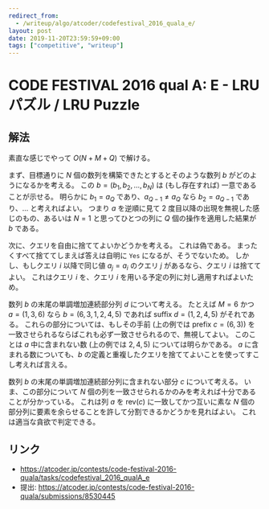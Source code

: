 ```yaml
---
redirect_from:
  - /writeup/algo/atcoder/codefestival_2016_quala_e/
layout: post
date: 2019-11-20T23:59:59+09:00
tags: ["competitive", "writeup"]
---
```


# CODE FESTIVAL 2016 qual A: E - LRU パズル / LRU Puzzle

## 解法

素直な感じでやって $O(N + M + Q)$ で解ける。

まず、目標通りに $N$ 個の数列を構築できたとするとそのような数列 $b$ がどのようになるかを考える。
この $b = (b_1, b_2, \dots, b_N)$ は (もし存在すれば) 一意であることが示せる。
明らかに $b_1 = a_Q$ であり、$a _ {Q-1} \ne a_Q$ なら $b_2 = a _ {Q-1}$ であり、$\dots$ と考えればよい。
つまり $a$ を逆順に見て $2$ 度目以降の出現を無視した感じのもの、あるいは $N = 1$ と思ってひとつの列に $Q$ 個の操作を適用した結果が $b$ である。

次に、クエリを自由に捨ててよいかどうかを考える。
これは偽である。
まったくすべて捨ててしまえば答えは自明に `Yes` になるが、そうでないため。
しかし、もしクエリ $i$ 以降で同じ値 $a_j = a_i$ のクエリ $j$ があるなら、クエリ $i$ は捨ててよい。
これはクエリ $i$ を、クエリ $i$ を用いる予定の列に対し適用すればよいため。

数列 $b$ の末尾の単調増加連続部分列 $d$ について考える。
たとえば $M = 6$ かつ $a = (1, 3, 6)$ なら $b = (6, 3, 1, 2, 4, 5)$ であれば suffix $d = (1, 2, 4, 5)$ がそれである。
これらの部分については、もしその手前 (上の例では prefix $c = (6, 3)$) を一致させられるならばこれも必ず一致させられるので、無視してよい。
このことは $a$ 中に含まれない数 (上の例では $2, 4, 5$) については明らかである。
$a$ に含まれる数についても、$b$ の定義と重複したクエリを捨ててよいことを使ってすこし考えれば言える。

数列 $b$ の末尾の単調増加連続部分列に含まれない部分 $c$ について考える。
いま、この部分について $N$ 個の列を一致させられるかのみを考えれば十分であることが分かっている。
これは列 $a$ を $\mathrm{rev}(c)$ に一致してかつ互いに素な $N$ 個の部分列に要素を余らせることを許して分割できるかどうかを見ればよい。
これは適当な貪欲で判定できる。


## リンク

-   <https://atcoder.jp/contests/code-festival-2016-quala/tasks/codefestival_2016_qualA_e>
-   提出: <https://atcoder.jp/contests/code-festival-2016-quala/submissions/8530445>
